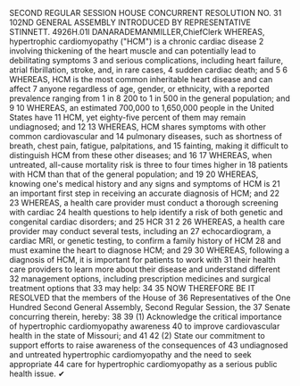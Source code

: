 SECOND REGULAR SESSION
HOUSE CONCURRENT
RESOLUTION NO. 31
102ND GENERAL ASSEMBLY
INTRODUCED BY REPRESENTATIVE STINNETT.
4926H.01I DANARADEMANMILLER,ChiefClerk
WHEREAS, hypertrophic cardiomyopathy ("HCM") is a chronic cardiac disease
2 involving thickening of the heart muscle and can potentially lead to debilitating symptoms
3 and serious complications, including heart failure, atrial fibrillation, stroke, and, in rare cases,
4 sudden cardiac death; and
5
6 WHEREAS, HCM is the most common inheritable heart disease and can affect
7 anyone regardless of age, gender, or ethnicity, with a reported prevalence ranging from 1 in
8 200 to 1 in 500 in the general population; and
9
10 WHEREAS, an estimated 700,000 to 1,650,000 people in the United States have
11 HCM, yet eighty-five percent of them may remain undiagnosed; and
12
13 WHEREAS, HCM shares symptoms with other common cardiovascular and
14 pulmonary diseases, such as shortness of breath, chest pain, fatigue, palpitations, and
15 fainting, making it difficult to distinguish HCM from these other diseases; and
16
17 WHEREAS, when untreated, all-cause mortality risk is three to four times higher in
18 patients with HCM than that of the general population; and
19
20 WHEREAS, knowing one's medical history and any signs and symptoms of HCM is
21 an important first step in receiving an accurate diagnosis of HCM; and
22
23 WHEREAS, a health care provider must conduct a thorough screening with cardiac
24 health questions to help identify a risk of both genetic and congenital cardiac disorders; and
25
HCR 31 2
26 WHEREAS, a health care provider may conduct several tests, including an
27 echocardiogram, a cardiac MRI, or genetic testing, to confirm a family history of HCM
28 and must examine the heart to diagnose HCM; and
29
30 WHEREAS, following a diagnosis of HCM, it is important for patients to work with
31 their health care providers to learn more about their disease and understand different
32 management options, including prescription medicines and surgical treatment options that
33 may help:
34
35 NOW THEREFORE BE IT RESOLVED that the members of the House of
36 Representatives of the One Hundred Second General Assembly, Second Regular Session, the
37 Senate concurring therein, hereby:
38
39 (1) Acknowledge the critical importance of hypertrophic cardiomyopathy awareness
40 to improve cardiovascular health in the state of Missouri; and
41
42 (2) State our commitment to support efforts to raise awareness of the consequences of
43 undiagnosed and untreated hypertrophic cardiomyopathy and the need to seek appropriate
44 care for hypertrophic cardiomyopathy as a serious public health issue.
✔